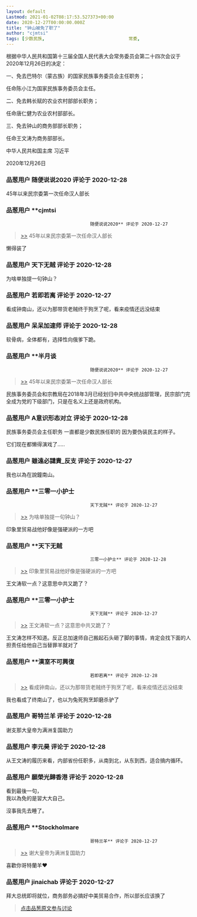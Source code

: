 ```yaml
---
layout: default
Lastmod: 2021-01-02T08:17:53.527373+00:00
date: 2020-12-27T00:00:00.000Z
title: "钟山被免了职了"
author: "cjmtsi"
tags: [少数民族,								常委,								民族事务委员会]
---
```


根据中华人民共和国第十三届全国人民代表大会常务委员会第二十四次会议于2020年12月26日的决定：  
  
一、免去巴特尔（蒙古族）的国家民族事务委员会主任职务；  
  
任命陈小江为国家民族事务委员会主任。  
  
二、免去韩长赋的农业农村部部长职务；  
  
任命唐仁健为农业农村部部长。  
  
三、免去钟山的商务部部长职务；  
  
任命王文涛为商务部部长。  
  
中华人民共和国主席 习近平  
  
2020年12月26日

            
### 品葱用户 **随便说说2020** 评论于 2020-12-28
        
45年以来民宗委第一次任命汉人部长
        


            
### 品葱用户 **cjmtsi				
									随便说说2020** 评论于 2020-12-27
        
> [\>>]( "/article/item_id-571771#") 45年以来民宗委第一次任命汉人部长

  
  
懒得装了
        


            
### 品葱用户 **天下无贼** 评论于 2020-12-28
        
为啥单独提一句钟山？
        


            
### 品葱用户 **若即若离** 评论于 2020-12-27
        
看成钟南山，还以为那带货老贼终于狗烹了呢，看来疫情还远没结束
        


            
### 品葱用户 **呆呆加速师** 评论于 2020-12-28
        
软骨病，全体都有，选择性向俄爹下跪。
        


            
### 品葱用户 **半月谈				
									随便说说2020** 评论于 2020-12-27
        
> [\>>]( "/article/item_id-571771#") 45年以来民宗委第一次任命汉人部长

  
  
民族事务委员会和宗教局在2018年3月已经划归中共中央统战部管理，民宗部门完全成为党的下级部门，只是在名义上还是政府机构。
        


            
### 品葱用户 **A意识形态对立** 评论于 2020-12-28
        
民族事务委员会主任职务 一直都是少数民族任职的 因为要伪装民主的样子。  
  
它们现在都懒得演戏了.....
        


            
### 品葱用户 **雖遠必譴責_反支** 评论于 2020-12-27
        
我也以為在說鐘南山。
        


            
### 品葱用户 **三零一小护士				
									天下无贼** 评论于 2020-12-27
        
> [\>>]( "/article/item_id-571774#") 为啥单独提一句钟山？

  
  
印象里贸易战他好像是强硬派的一方吧
        


            
### 品葱用户 **天下无贼				
									三零一小护士** 评论于 2020-12-28
        
> [\>>]( "/article/item_id-571795#") 印象里贸易战他好像是强硬派的一方吧

  
  
王文涛软一点？这意思中共又跪了？
        


            
### 品葱用户 **三零一小护士				
									天下无贼** 评论于 2020-12-27
        
> [\>>]( "/article/item_id-571808#") 王文涛软一点？这意思中共又跪了？

  
  
王文涛怎样不知道。反正总加速师自己搬起石头砸了脚的事情，肯定会找下面的人担责任给他自己当替罪羊就对了
        


            
### 品葱用户 **漢室不可興復				
									若即若离** 评论于 2020-12-28
        
> [\>>]( "/article/item_id-571777#") 看成钟南山，还以为那带货老贼终于狗烹了呢，看来疫情还远没结束

  
我也看成了终南山了，也以为兔死狗烹卸磨杀驴了
        


            
### 品葱用户 **哥特兰羊** 评论于 2020-12-28
        
谢支那大皇帝为满洲复国助力
        


            
### 品葱用户 **李元昊** 评论于 2020-12-28
        
从王文涛的履历来看，内部省份任职多，从南到北，从东到西，适合搞内循环。
        


            
### 品葱用户 **願榮光歸香港** 评论于 2020-12-28
        
看到最後一句，  
我以為免的是習大大自己。  
  
沒事我先去睡了。
        


            
### 品葱用户 **Stockholmare				
									哥特兰羊** 评论于 2020-12-27
        
> [\>>]( "/article/item_id-571827#") 谢大皇帝为满洲复国助力

  
喜歡你哥特蘭羊❤️
        


            
### 品葱用户 **jinaichab** 评论于 2020-12-27
        
拜大总统即将就位，商务部务必搞好中美贸易合作，所以部长应该换了
        






> [点击品葱原文参与讨论](https://pincong.rocks/article/27862)

